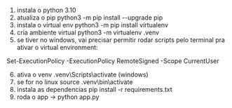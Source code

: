 1. instala o python 3.10
2. atualiza o pip  python3 -m pip install --upgrade pip
3. instala o virtual env python3 -m pip install virtualenv
4. cria ambiente virtual python3 -m virtualenv .venv
5. se tiver no windows, vai precisar permitir rodar scripts pelo terminal pra ativar o virtual environment:

Set-ExecutionPolicy -ExecutionPolicy RemoteSigned -Scope CurrentUser

6. ativa o venv .venv\Scripts\activate (windows)
6. se for no linux source .venv\bin\activate
7. instala as dependencias pip install -r requirements.txt
8. roda o app -> python app.py
